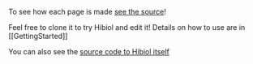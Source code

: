 To see how each page is made [see the source](https://github.com/davidsiaw/hibiol-wiki)!

Feel free to clone it to try Hibiol and edit it! Details on how to use are in [[GettingStarted]]

You can also see the [source code to Hibiol itself](https://github.com/davidsiaw/hibiol)